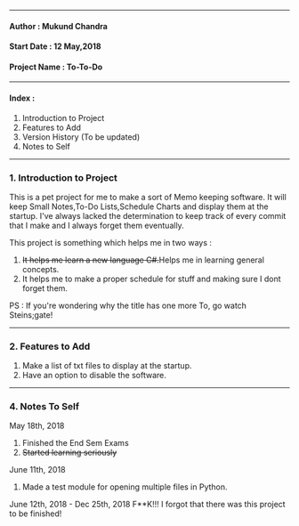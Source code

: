 
---
#### Author : Mukund Chandra
#### Start Date : 12 May,2018
#### Project Name : To-To-Do
---

#### Index :
1. Introduction to Project 
2. Features to Add
3. Version History (To be updated)
4. Notes to Self

---
### 1. Introduction to Project

This is a pet project for me to make a sort of Memo keeping software. It will keep Small Notes,To-Do Lists,Schedule Charts and display them at the startup. I've always lacked the determination to keep track of every commit that I make and I always forget them eventually. 

This project is something which helps me in two ways :
1. <del>It helps me learn a new language C#.</del>Helps me in learning general concepts.
2. It helps me to make a proper schedule for stuff and making sure I dont forget them.

PS : If you're wondering why the title has one more To, go watch Steins;gate!

---
### 2. Features to Add

1. Make a list of txt files to display at the startup.
2. Have an option to disable the software.

---
### 4. Notes To Self

May 18th, 2018
1. Finished the End Sem Exams
2. <del>Started learning seriously</del>

June 11th, 2018
1. Made a test module for opening multiple files in Python.

June 12th, 2018 - Dec 25th, 2018
F**K!!! I forgot that there was this project to be finished!






